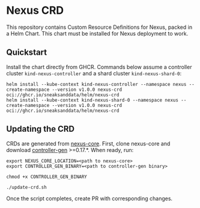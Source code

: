 # Nexus CRD
This repository contains Custom Resource Definitions for Nexus, packed in a Helm Chart. This chart must be installed for Nexus deployment to work.

## Quickstart

Install the chart directly from GHCR. Commands below assume a controller cluster `kind-nexus-controller` and a shard cluster `kind-nexus-shard-0`:

```shell
helm install --kube-context kind-nexus-controller --namespace nexus --create-namespace --version v1.0.0 nexus-crd oci://ghcr.io/sneaksanddata/helm/nexus-crd
helm install --kube-context kind-nexus-shard-0 --namespace nexus --create-namespace --version v1.0.0 nexus-crd oci://ghcr.io/sneaksanddata/helm/nexus-crd
```

## Updating the CRD
CRDs are generated from [nexus-core](https://github.com/SneaksAndData/nexus-core). First, clone nexus-core and download [controller-gen](https://github.com/kubernetes-sigs/controller-tools/releases) >=0.17.*. When ready, run:
```shell
export NEXUS_CORE_LOCATION=<path to nexus-core>
export CONTROLLER_GEN_BINARY=<path to controller-gen binary>

chmod +x CONTROLLER_GEN_BINARY

./update-crd.sh
```

Once the script completes, create PR with corresponding changes.
